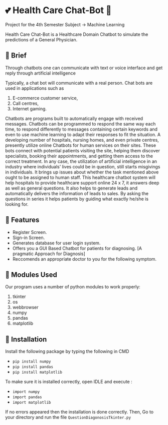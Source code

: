 # :two_hearts: Health Care Chat-Bot 🤖

Project for the 4th Semester Subject -> Machine Learning

Health Care Chat-Bot is a Healthcare Domain Chatbot to simulate the predictions of a General Physician.

## :page_with_curl: Brief

Through chatbots one can communicate with text or voice interface and get reply through artificial intelligence

Typically, a chat bot will communicate with a real person.
Chat bots are used in applications such as

1. E-commerce customer service,
2. Call centres,
3. Internet gaming.

Chatbots are programs built to automatically engage with received messages. Chatbots can be programmed to respond the same way each time, to respond differently to messages containing certain keywords and even to use machine learning to adapt their responses to fit the situation.
A developing number of hospitals, nursing homes, and even private centres, presently utilize online Chatbots for human services on their sites. These bots connect with potential patients visiting the site, helping them discover specialists, booking their appointments, and getting them access to the correct treatment.
In any case, the utilization of artificial intelligence in an industry where individuals’ lives could be in question, still starts misgivings in individuals. It brings up issues about whether the task mentioned above ought to be assigned to human staff. This healthcare chatbot system will help hospitals to provide healthcare support online 24 x 7, it answers deep as well as general questions. It also helps to generate leads and automatically delivers the information of leads to sales. By asking the questions in series it helps patients by guiding what exactly he/she is looking for.

## :card_index: Features

- Register Screen.
- Sign-in Screen.
- Generates database for user login system.
- Offers you a GUI Based Chatbot for patients for diagnosing. [A pragmatic Approach for Diagnosis]
- Reccomends an appropriate doctor to you for the following symptom.

## :scroll: Modules Used

Our program uses a number of python modules to work properly:

1. tkinter
1. os
1. webbrowser
1. numpy
1. pandas
1. matplotlib

## :white_square_button: Installation

Install the following package by typing the following in CMD

- `pip install numpy`
- `pip install pandas`
- `pip install matplotlib`

To make sure it is installed correctly, open IDLE and execute :

- `import numpy`
- `import pandas`
- `import matplotlib`

If no errors appeared then the installation is done correctly.
Then, Go to your directory and run the file `QuestionDiagonosisTkinter.py`
